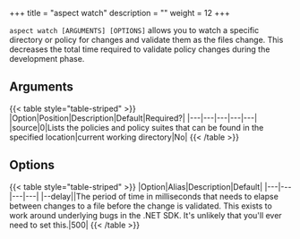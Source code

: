 +++
title = "aspect watch"
description = ""
weight = 12
+++

`aspect watch [ARGUMENTS] [OPTIONS]` allows you to watch a specific directory or policy for changes and validate them as the files change. This decreases the total time required to validate policy changes during the development phase.


## Arguments

{{< table style="table-striped" >}}
|Option|Position|Description|Default|Required?|
|---|---|---|---|---|
|source|0|Lists the policies and policy suites that can be found in the specified location|current working directory|No|
{{< /table >}}

## Options

{{< table style="table-striped" >}}
|Option|Alias|Description|Default|
|---|---|---|---|
|--delay||The period of time in milliseconds that needs to elapse between changes to a file before the change is validated. This exists to work around underlying bugs in the .NET SDK. It's unlikely that you'll ever need to set this.|500|
{{< /table >}}
